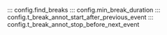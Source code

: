 ::: config.find_breaks
::: config.min_break_duration
::: config.t_break_annot_start_after_previous_event
::: config.t_break_annot_stop_before_next_event

